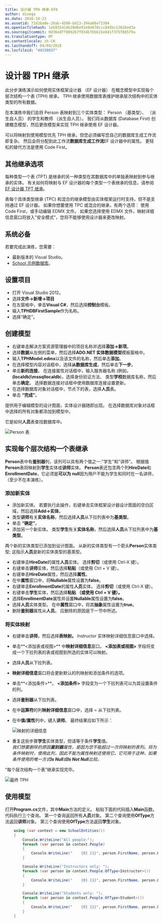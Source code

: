 ```yaml
---
title: 设计器 TPH 继承-EF6
author: divega
ms.date: 2016-10-23
ms.assetid: 72d26a8e-20ab-4500-bd13-394a08e73394
ms.openlocfilehash: 1eb935414b20d6e93e9d470ccc845bc13626ed3a
ms.sourcegitcommit: 0d36e8ff0892b7f034b765b15e041f375f88579a
ms.translationtype: MT
ms.contentlocale: zh-CN
ms.lasthandoff: 09/09/2018
ms.locfileid: "44250837"
---
```

# <a name="designer-tph-inheritance"></a>设计器 TPH 继承
此分步演练演示如何使用实体框架设计器 （EF 设计器） 在概念模型中实现每个层次结构一个表 (TPH) 继承。 TPH 继承使用数据库表维护继承层次结构中的实体类型的所有数据。

在本演练中我们会将 Person 表映射到三个实体类型： Person （基类型）、 （派生自人员） 的学生和教师 （派生自人员）。 我们将从数据库 (Database First) 创建概念模型，然后更改模型来实现 TPH 继承使用 EF 设计器。

可以将映射到使用模型优先 TPH 继承，但您必须编写您自己的数据库生成工作流即复杂。 然后会将分配到此工作流**数据库生成工作流**EF 设计器中的属性。 更轻松的替代方法是使用 Code First。

## <a name="other-inheritance-options"></a>其他继承选项

每种类型一个表 (TPT) 是继承的另一种类型在其数据库中的单独表映射到参与继承的实体。  有关如何将映射与 EF 设计器的每个类型一个表继承的信息，请参阅[EF 设计器 TPT 继承](~/ef6/modeling/designer/inheritance/tpt.md)。

表每个具体类型继承 (TPC) 和混合的继承模型由实体框架运行时支持，但不是支持通过 EF 设计器。 如果你想要使用 TPC 或混合的继承，有两个选项： 使用 Code First，或手动编辑 EDMX 文件。 如果您选择使用 EDMX 文件，映射详细信息窗口将放入"安全模式"，您将不能够使用设计器来更改映射。

## <a name="prerequisites"></a>系统必备

若要完成此演练，您需要：

- 最新版本的 Visual Studio。
- [School 示例数据库](~/ef6/resources/school-database.md)。

## <a name="set-up-the-project"></a>设置项目

-   打开 Visual Studio 2012。
-   选择**文件-&gt;新增-&gt;项目**
-   在左窗格中，单击**Visual C\#**，然后选择**控制台**模板。
-   输入**TPHDBFirstSample**作为名称。
-   选择“确定”。

## <a name="create-a-model"></a>创建模型

-   右键单击解决方案资源管理器中的项目名称并选择**添加-&gt;新项**。
-   选择**数据**从左侧的菜单，然后选择**ADO.NET 实体数据模型**模板窗格中。
-   输入**TPHModel.edmx**以及该文件的名称，然后单击**添加**。
-   在选择模型内容对话框中，选择**从数据库生成**，然后单击**下一步**。
-   单击**新的连接**。
    在连接属性对话框中，输入服务器名称 (例如， **(localdb)\\mssqllocaldb**)，选择身份验证方法、 类型**学校**数据库名称，然后单击**确定**。
    选择数据连接对话框中使用数据库连接设置更新。
-   在选择数据库对象对话框中，节点下的表，选择**人员**表。
-   单击 **“完成”**。

提供用于编辑模型的设计图面，实体设计器随即出现。 在选择数据库对象对话框中选择的所有对象都添加到模型中。

它是如何**人员**表查找数据库中。

![Person 表](~/ef6/media/persontable.png) 

## <a name="implement-table-per-hierarchy-inheritance"></a>实现每个层次结构一个表继承

**Person**表中有**鉴别器**列，该列可以具有两个值之一:"学生"和"讲师"。 根据值**Person**表将映射到**学生**实体或**讲师**实体。 **Person**表还包含两个列**HireDate**和**EnrollmentDate**，它必须是**可以为 null**因为用户不能为学生和同时在一名讲师，（至少不在本演练）。

### <a name="add-new-entities"></a>添加新实体

-   添加新实体。
    若要执行此操作，右键单击实体框架设计器设计图面的空白区域，然后选择**Add-&gt;实体**。
-   类型**讲师**有关**实体名称**，然后选择**人员**从下拉列表中为**基类型**。
-   单击 **“确定”**。
-   添加另一个新实体。 类型**学生**有关**实体名称**，然后选择**人员**从下拉列表中为**基类型**。

两个新的实体类型已添加到设计图面。 从新的实体类型有一个箭头**Person**实体类型; 这指示**人员**是新的实体类型的基类型。

-   右键单击**HireDate**的属性**人员**实体。 选择**剪切**（或使用 Ctrl-X 键）。
-   右键单击**讲师**实体，然后选择**粘贴**（或使用 Ctrl + V 键）。
-   右键单击**HireDate**属性，然后选择**属性**。
-   在中**属性**窗口中，将**Nullable**属性设置为**false**。
-   右键单击**EnrollmentDate**的属性**人员**实体。 选择**剪切**（或使用 Ctrl-X 键）。
-   右键单击**学生**实体，然后选择**粘贴 （或使用 Ctrl + V 键）。**
-   选择**EnrollmentDate**属性并设置**Nullable**属性设置为**false**。
-   选择**人员**实体类型。 在中**属性**窗口中，将其**抽象**属性设置为**true**。
-   删除**鉴别器**属性从**人员**。 应删除的原因是下一节中所述。

### <a name="map-the-entities"></a>将实体映射

-   右键单击**讲师**，然后选择**表映射。**
    Instructor 实体映射详细信息窗口中选择。
-   单击**&lt;添加表或视图&gt;** 中**映射详细信息**窗口。
    **&lt;添加表或视图&gt;** 字段将变成一个下拉列表的表或视图到所选的实体可以映射。
-   选择**人员**从下拉列表。
-   **映射详细信息**窗口将会更新默认的列映射和添加条件的选项。
-   单击**&lt;添加条件&gt;**。
    **&lt;添加条件&gt;** 字段变为一个下拉列表可以为其设置条件的列。
-   选择**鉴别器**从下拉列表。
-   在中**运算符**的列**映射详细信息**窗口中，选择 = 从下拉列表。
-   在中**值/属性**列中，键入**讲师**。 最终结果应如下所示：

    ![映射的详细信息](~/ef6/media/mappingdetails2.png)

-   重复这些步骤**学生**实体类型，但请等于条件**学生**值。  
    *我们想要删除的原因**鉴别器**属性，是因为您不能超过一次将映射的表列。将为条件映射时，使用此列，因此不能为属性映射还使用它。它可用于这种，如果条件使用的唯一方式**Is Null**或**Is Not Null**比较。*

“每个层次结构一个表”继承实现完毕。

![最终 TPH](~/ef6/media/finaltph.png)

## <a name="use-the-model"></a>使用模型

打开**Program.cs**文件，其中**Main**方法的定义。 粘贴下面的代码插入**Main**函数。 代码执行三个查询。 第一个查询返回所有**人员**对象。 第二个查询使用**OfType**方法返回**讲师**对象。 第三个查询使用**OfType**方法返回**学生**对象。

``` csharp
    using (var context = new SchoolEntities())
    {
        Console.WriteLine("All people:");
        foreach (var person in context.People)
        {
            Console.WriteLine("    {0} {1}", person.FirstName, person.LastName);
        }

        Console.WriteLine("Instructors only: ");
        foreach (var person in context.People.OfType<Instructor>())
        {
            Console.WriteLine("    {0} {1}", person.FirstName, person.LastName);
        }

        Console.WriteLine("Students only: ");
        foreach (var person in context.People.OfType<Student>())
        {
            Console.WriteLine("    {0} {1}", person.FirstName, person.LastName);
        }
    }
```
